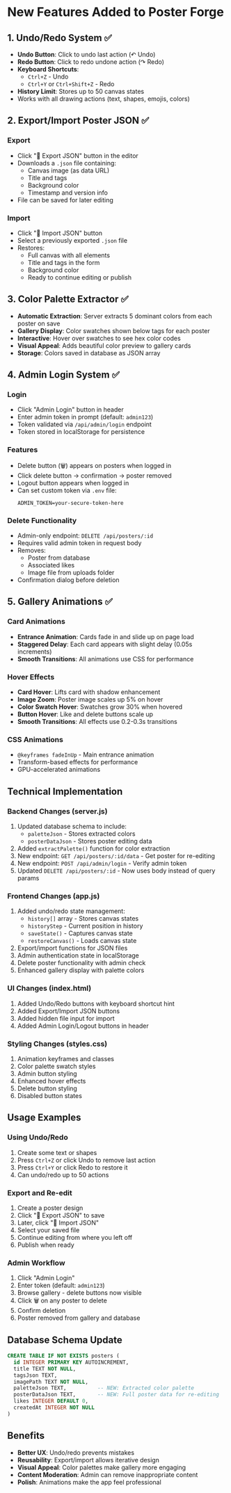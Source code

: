 # New Features Added to Poster Forge

## 1. Undo/Redo System ✅
- **Undo Button**: Click to undo last action (↶ Undo)
- **Redo Button**: Click to redo undone action (↷ Redo)
- **Keyboard Shortcuts**:
  - `Ctrl+Z` - Undo
  - `Ctrl+Y` or `Ctrl+Shift+Z` - Redo
- **History Limit**: Stores up to 50 canvas states
- Works with all drawing actions (text, shapes, emojis, colors)

## 2. Export/Import Poster JSON ✅
### Export
- Click "💾 Export JSON" button in the editor
- Downloads a `.json` file containing:
  - Canvas image (as data URL)
  - Title and tags
  - Background color
  - Timestamp and version info
- File can be saved for later editing

### Import
- Click "📂 Import JSON" button
- Select a previously exported `.json` file
- Restores:
  - Full canvas with all elements
  - Title and tags in the form
  - Background color
  - Ready to continue editing or publish

## 3. Color Palette Extractor ✅
- **Automatic Extraction**: Server extracts 5 dominant colors from each poster on save
- **Gallery Display**: Color swatches shown below tags for each poster
- **Interactive**: Hover over swatches to see hex color codes
- **Visual Appeal**: Adds beautiful color preview to gallery cards
- **Storage**: Colors saved in database as JSON array

## 4. Admin Login System ✅
### Login
- Click "Admin Login" button in header
- Enter admin token in prompt (default: `admin123`)
- Token validated via `/api/admin/login` endpoint
- Token stored in localStorage for persistence

### Features
- Delete button (🗑️) appears on posters when logged in
- Click delete button → confirmation → poster removed
- Logout button appears when logged in
- Can set custom token via `.env` file:
  ```env
  ADMIN_TOKEN=your-secure-token-here
  ```

### Delete Functionality
- Admin-only endpoint: `DELETE /api/posters/:id`
- Requires valid admin token in request body
- Removes:
  - Poster from database
  - Associated likes
  - Image file from uploads folder
- Confirmation dialog before deletion

## 5. Gallery Animations ✅
### Card Animations
- **Entrance Animation**: Cards fade in and slide up on page load
- **Staggered Delay**: Each card appears with slight delay (0.05s increments)
- **Smooth Transitions**: All animations use CSS for performance

### Hover Effects
- **Card Hover**: Lifts card with shadow enhancement
- **Image Zoom**: Poster image scales up 5% on hover
- **Color Swatch Hover**: Swatches grow 30% when hovered
- **Button Hover**: Like and delete buttons scale up
- **Smooth Transitions**: All effects use 0.2-0.3s transitions

### CSS Animations
- `@keyframes fadeInUp` - Main entrance animation
- Transform-based effects for performance
- GPU-accelerated animations

## Technical Implementation

### Backend Changes (server.js)
1. Updated database schema to include:
   - `paletteJson` - Stores extracted colors
   - `posterDataJson` - Stores poster editing data
2. Added `extractPalette()` function for color extraction
3. New endpoint: `GET /api/posters/:id/data` - Get poster for re-editing
4. New endpoint: `POST /api/admin/login` - Verify admin token
5. Updated `DELETE /api/posters/:id` - Now uses body instead of query params

### Frontend Changes (app.js)
1. Added undo/redo state management:
   - `history[]` array - Stores canvas states
   - `historyStep` - Current position in history
   - `saveState()` - Captures canvas state
   - `restoreCanvas()` - Loads canvas state
2. Export/import functions for JSON files
3. Admin authentication state in localStorage
4. Delete poster functionality with admin check
5. Enhanced gallery display with palette colors

### UI Changes (index.html)
1. Added Undo/Redo buttons with keyboard shortcut hint
2. Added Export/Import JSON buttons
3. Added hidden file input for import
4. Added Admin Login/Logout buttons in header

### Styling Changes (styles.css)
1. Animation keyframes and classes
2. Color palette swatch styles
3. Admin button styling
4. Enhanced hover effects
5. Delete button styling
6. Disabled button states

## Usage Examples

### Using Undo/Redo
1. Create some text or shapes
2. Press `Ctrl+Z` or click Undo to remove last action
3. Press `Ctrl+Y` or click Redo to restore it
4. Can undo/redo up to 50 actions

### Export and Re-edit
1. Create a poster design
2. Click "💾 Export JSON" to save
3. Later, click "📂 Import JSON"
4. Select your saved file
5. Continue editing from where you left off
6. Publish when ready

### Admin Workflow
1. Click "Admin Login"
2. Enter token (default: `admin123`)
3. Browse gallery - delete buttons now visible
4. Click 🗑️ on any poster to delete
5. Confirm deletion
6. Poster removed from gallery and database

## Database Schema Update
```sql
CREATE TABLE IF NOT EXISTS posters (
  id INTEGER PRIMARY KEY AUTOINCREMENT,
  title TEXT NOT NULL,
  tagsJson TEXT,
  imagePath TEXT NOT NULL,
  paletteJson TEXT,          -- NEW: Extracted color palette
  posterDataJson TEXT,       -- NEW: Full poster data for re-editing
  likes INTEGER DEFAULT 0,
  createdAt INTEGER NOT NULL
)
```

## Benefits
- **Better UX**: Undo/redo prevents mistakes
- **Reusability**: Export/import allows iterative design
- **Visual Appeal**: Color palettes make gallery more engaging
- **Content Moderation**: Admin can remove inappropriate content
- **Polish**: Animations make the app feel professional
